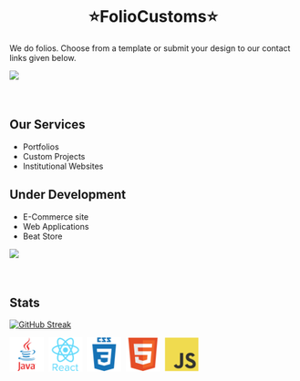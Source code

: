 <h1 align="center">⭐FolioCustoms⭐</h1>
<p>We do folios. Choose from a template or submit your design to our contact links given below.</p>
<!---
FolioCustoms/FolioCustoms is a ✨ special ✨ repository because its `README.md` (this file) appears on your GitHub profile.
You can click the Preview link to take a look at your changes.
--->
<div id="header">
  <img src="https://media.giphy.com/media/M9gbBd9nbDrOTu1Mqx/giphy.gif" width="100"/>
</div>
<br>
<br>
<div class="services">
  <h2>Our Services</h2>
  <ul>
    <li>Portfolios</li>
    <li>Custom Projects</li>
    <li>Institutional Websites</li>
  </ul>
  
  <h2>Under Development</h2>
  <ul>
    <li>E-Commerce site</li>
    <li>Web Applications</li>
    <li>Beat Store</li>
  </ul>
</div>
<div id="header">
  <img src="https://media.giphy.com/media/7Z49eulwv4aGY35RaD/giphy.gif" width="100"/>
</div>
<br>
<br>

<h2>Stats</h2>

  [![GitHub Streak](http://github-readme-streak-stats.herokuapp.com?user=your-github-username&theme=dark&background=000000)](https://git.io/streak-stats)



<div>
  <img src="https://github.com/devicons/devicon/blob/master/icons/java/java-original-wordmark.svg" title="Java" alt="Java" width="60" height="60"/>&nbsp;
  <img src="https://github.com/devicons/devicon/blob/master/icons/react/react-original-wordmark.svg" title="React" alt="React" width="60" height="60"/>&nbsp;
  <img src="https://github.com/devicons/devicon/blob/master/icons/css3/css3-plain-wordmark.svg"  title="CSS3" alt="CSS" width="60" height="60"/>&nbsp;
  <img src="https://github.com/devicons/devicon/blob/master/icons/html5/html5-original.svg" title="HTML5" alt="HTML" width="60" height="60"/>&nbsp;
  <img src="https://github.com/devicons/devicon/blob/master/icons/javascript/javascript-original.svg" title="JavaScript" alt="JavaScript" width="60" height="60"/>&nbsp;

